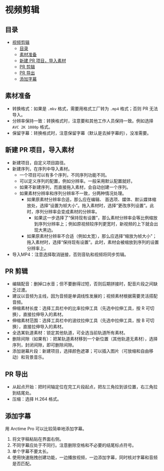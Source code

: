 # 视频剪辑

## 目录

- [视频剪辑](#视频剪辑)
  - [目录](#目录)
  - [素材准备](#素材准备)
  - [新建 PR 项目，导入素材](#新建-pr-项目导入素材)
  - [PR 剪辑](#pr-剪辑)
  - [PR 导出](#pr-导出)
  - [添加字幕](#添加字幕)

## 素材准备

- 转换格式：如果是 `.mkv` 格式，需要用格式工厂转为 `.mp4` 格式；否则 PR 无法导入。
- 分辨率保持一致：转换格式时，注意要和其他工作人员保持一致。例如选择 `AVC 2K 1080p` 格式。
- 保留字幕：转换格式时，注意保留字幕（默认是去掉字幕的），没准需要。

## 新建 PR 项目，导入素材

- 新建项目，自定义项目路径。
- 新建序列，在序列中导入素材。
  - 一个项目可以有多个序列，不同序列功能不同。
  - 可以定义序列的配置，例如分辨率。一般采用默认配置就好。
  - 如果不新建序列，而直接拖入素材，会自动创建一个序列。
  - 如果素材分辨率和序列分辨率不一致，分两种情况处理。
    - 如果原素材分辨率合适，那么应在编辑、 首选项、媒体、默认媒体缩放处，选择“设置为帧大小”。拖入素材时，选择“更改序列设置”。此时，序列分辨率会变成素材的分辨率。
      - 如果这一步选择了“保持现有设置”，那么素材分辨率会等比例缩放到序列分辨率上；例如原视频较序列更宽时，新视频的上下就会出现大黑边。
    - 如果原素材分辨率不合适（例如太宽），那么应选择“缩放为帧大小”；拖入素材时，选择“保持现有设置”。此时，素材会被缩放到序列的设置分辨率上。
- 导入MP4：注意选择取消链接，否则音轨和视频将同步剪辑。

## PR 剪辑

- 编辑配音：删掉口水音；但不要删得过短，否则后期拼接时，配音片段之间缺乏过渡。
- 建议以音频为主线，因为音频是单调线性发展的；视频素材根据需要灵活搭配音频。
- 伸缩素材长度：选择工具栏中的比率拉伸工具（先选中拉伸工具，按 R 可切换），直接拉伸导入的素材。
- 伸缩素材范围：选择工具栏中的波纹拉伸工具（先选中拉伸工具，按 B 可切换），直接拉伸导入的素材。
- 全选某轨道素材：锁定其他轨道，可全选当前轨道所有素材。
- 删除间隙（如果有）：把某轨道素材移到一个新位置（其他轨道无素材），选择序列，封闭间隙，即可删除间隙。
- 添加谢幕片段：新建项目，选择颜色遮罩；可以插入图片（可放缩和自由移动）和背景音乐。

## PR 导出

- 从起点开始：把时间轴定位在完工片段起点，把左三角拉到该位置，右三角拉到结尾处。
- 压缩：选择 H.264 格式。

## 添加字幕

用 Arctime Pro 可以比较简单地添加字幕。

1. 将文字稿粘贴在界面右侧。
2. 不同字幕应处于不同行。注意删除空格和不必要的结尾标点符号。
3. 单个字幕不要太长。
4. 使用快速拖拽创建功能，一边播放视频，一边添加字幕，同时核对字幕和音频是否匹配。

